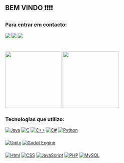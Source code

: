 ## BEM VINDO ❗❗❗❗

### Para entrar em contacto:
 <a href="https://twitter.com/derqleine" target="_blank"><img src="https://img.shields.io/badge/Twitter-000000?style=for-the-badge&logo=X&logoColor=white" target="_blank"></a> 
 <a href="https://instagram.com/derqleine" target="_blank"><img src="https://img.shields.io/badge/Instagram-E4405F?style=for-the-badge&logo=instagram&logoColor=white" target="_blank"></a>
 <a href = "gabrielde.1503@gmail.com"><img src="https://img.shields.io/badge/Gmail-D14836?style=for-the-badge&logo=gmail&logoColor=white" target="_blank"></a>
 #
 <img height="180em" src="https://github-readme-stats.vercel.app/api?username=derqleine&show_icons=true&theme=dracula&include_all_commits=true&count_private=true"/>
 <img height="180em" src="https://github-readme-stats.vercel.app/api/top-langs/?username=derqleine&layout=compact&langs_count=7&theme=dracula"/>

### Tecnologias que utilizo:
 [![Java](https://img.shields.io/badge/Java-%23ED8B00.svg?style=for-the-badge&logo=&logoColor=white)](#)
 [![C](https://img.shields.io/badge/C-00599C?style=for-the-badge&logo=c&logoColor=white)](#)
 [![C++](https://img.shields.io/badge/C++-5E97D0?style=for-the-badge&logo=c%2B%2B&logoColor=white)](#)
 [![C#](https://custom-icon-badges.demolab.com/badge/C%23-%23239120.svg?style=for-the-badge&logo=cshrp&logoColor=white)](#)
 [![Python](https://img.shields.io/badge/Python-3776AB?style=for-the-badge&logo=python&logoColor=fff)](#)
 ###
 [![Unity](https://img.shields.io/badge/Unity-%23000000.svg?style=for-the-badge&logo=unity&logoColor=white)](#)
 [![Godot Engine](https://img.shields.io/badge/Godot-%23FFFFFF.svg?style=for-the-badge&logo=godot-engine)](#)
 ###
 [![Html](https://img.shields.io/badge/HTML5-E34F26?style=for-the-badge&logo=html5&logoColor=white)](#)
 [![CSS](https://img.shields.io/badge/CSS3-1572B6?style=for-the-badge&logo=css3&logoColor=white)](#)
 [![JavaScript](https://img.shields.io/badge/JavaScript-323330?style=for-the-badge&logo=javascript&logoColor=F7DF1E)](#)
 [![PHP](https://img.shields.io/badge/php-%23777BB4.svg?style=for-the-badge&logo=php&logoColor=white)](#)
 [![MySQL](https://img.shields.io/badge/MySQL-4479A1?style=for-the-badge&logo=mysql&logoColor=fff)](#)
#

